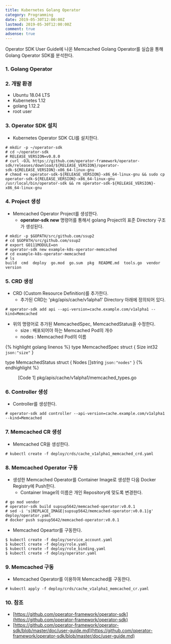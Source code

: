 ```yaml
---
title: Kubernetes Golang Operator
category: Programming
date: 2019-05-30T12:00:00Z
lastmod: 2019-05-30T12:00:00Z
comment: true
adsense: true
---
```


Operator SDK User Guide에 나온 Memcached Golang Operator를 실습을 통해 Golang Operator SDK를 분석한다.

### 1. Golang Operator

### 2. 개발 환경

* Ubuntu 18.04 LTS
* Kubernetes 1.12
* golang 1.12.2
* root user

### 3. Operator SDK 설치

* Kubernetes Operator SDK CLI를 설치한다.

~~~
# mkdir -p ~/operator-sdk
# cd ~/operator-sdk
# RELEASE_VERSION=v0.8.0
# curl -OJL https://github.com/operator-framework/operator-sdk/releases/download/${RELEASE_VERSION}/operator-sdk-${RELEASE_VERSION}-x86_64-linux-gnu
# chmod +x operator-sdk-${RELEASE_VERSION}-x86_64-linux-gnu && sudo cp operator-sdk-${RELEASE_VERSION}-x86_64-linux-gnu /usr/local/bin/operator-sdk && rm operator-sdk-${RELEASE_VERSION}-x86_64-linux-gnu
~~~

### 4. Project 생성

* Memcached Operator Project를 생성한다.
  * **operator-sdk new** 명령어를 통해서 golang Project의 표준 Directory 구조가 생성된다.

~~~
# mkdir -p $GOPATH/src/github.com/ssup2 
# cd $GOPATH/src/github.com/ssup2
# export GO111MODULE=on
# operator-sdk new example-k8s-operator-memcached 
# cd example-k8s-operator-memcached
# ls 
build  cmd  deploy  go.mod  go.sum  pkg  README.md  tools.go  vendor  version
~~~

### 5. CRD 생성

* CRD (Custom Resource Definition)를 추가한다.
  * 추가된 CRD는 'pkg/apis/cache/v1alpha1' Directory 아래에 정의되어 있다.

~~~
# operator-sdk add api --api-version=cache.example.com/v1alpha1 --kind=Memcached
~~~

* 위의 명령어로 추가된 MemcachedSpec, MemcachedStatus을 수정한다.
  * size : 배포되어야 하는 Memcached Pod의 개수
  * nodes : Memcached Pod의 이름

{% highlight golang linenos %}
type MemcachedSpec struct {
	Size int32 `json:"size"`
}

type MemcachedStatus struct {
	Nodes []string `json:"nodes"`
}
{% endhighlight %}
<figure>
<figcaption class="caption">[Code 1] pkg/apis/cache/v1alpha1/memcached_types.go</figcaption>
</figure>

### 6. Controller 생성

* Controller를 생성한다.

~~~
# operator-sdk add controller --api-version=cache.example.com/v1alpha1 --kind=Memcached
~~~

### 7. Memcached CR 생성

* Memcached CR을 생성한다.

~~~
# kubectl create -f deploy/crds/cache_v1alpha1_memcached_crd.yaml
~~~

### 8. Memcached Operator 구동

* 생성한 Memcached Operator를 Container Image로 생성한 다음 Docker Registry에 Push한다.
  * Container Image의 이름은 개인 Repository에 맞도록 변경한다.

~~~
# go mod vendor
# operator-sdk build supsup5642/memcached-operator:v0.0.1
# sed -i 's|REPLACE_IMAGE|supsup5642/memcached-operator:v0.0.1|g' deploy/operator.yaml
# docker push supsup5642/memcached-operator:v0.0.1
~~~

* Memcached Opeartor를 구동한다.

~~~
$ kubectl create -f deploy/service_account.yaml
$ kubectl create -f deploy/role.yaml
$ kubectl create -f deploy/role_binding.yaml
$ kubectl create -f deploy/operator.yaml
~~~

### 9. Memcached 구동

* Memcached Operator를 이용하여 Memcached를 구동한다.

~~~
# kubectl apply -f deploy/crds/cache_v1alpha1_memcached_cr.yaml
~~~

### 10. 참조

* [https://github.com/operator-framework/operator-sdk](https://github.com/operator-framework/operator-sdk)
* [https://github.com/operator-framework/operator-sdk/blob/master/doc/user-guide.md](https://github.com/operator-framework/operator-sdk/blob/master/doc/user-guide.md)
